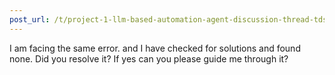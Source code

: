 ```yaml
---
post_url: /t/project-1-llm-based-automation-agent-discussion-thread-tds-jan-2025/164277/457
---
```

I am facing the same error. and I have checked for solutions and found none. Did you resolve it? If yes can you please guide me through it?